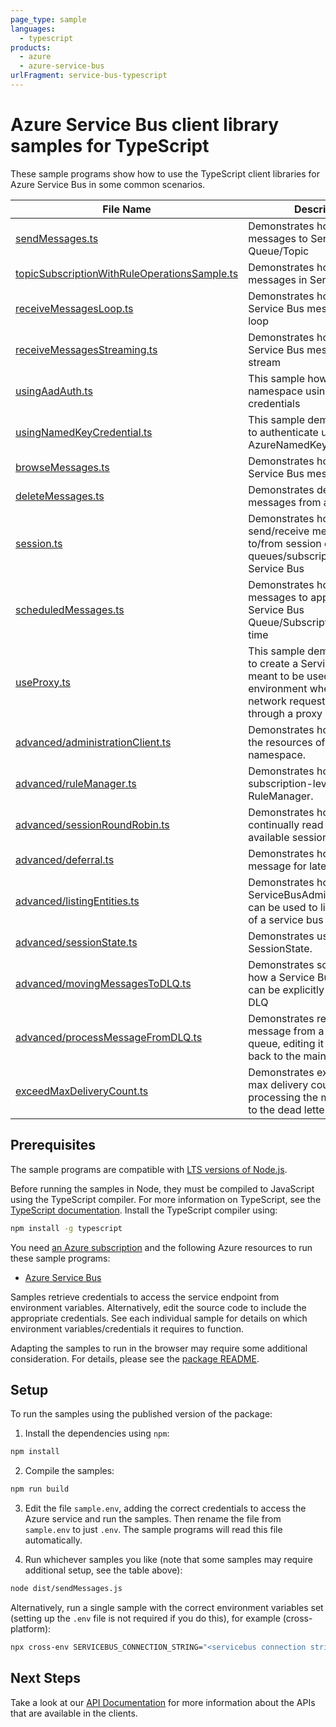```yaml
---
page_type: sample
languages:
  - typescript
products:
  - azure
  - azure-service-bus
urlFragment: service-bus-typescript
---
```


# Azure Service Bus client library samples for TypeScript

These sample programs show how to use the TypeScript client libraries for Azure Service Bus in some common scenarios.

| **File Name**                                                                             | **Description**                                                                                                                                                |
| ----------------------------------------------------------------------------------------- | -------------------------------------------------------------------------------------------------------------------------------------------------------------- |
| [sendMessages.ts][sendmessages]                                                           | Demonstrates how to send messages to Service Bus Queue/Topic                                                                                                   |
| [topicSubscriptionWithRuleOperationsSample.ts][topicsubscriptionwithruleoperationssample] | Demonstrates how to filter messages in Service Bus                                                                                                             |
| [receiveMessagesLoop.ts][receivemessagesloop]                                             | Demonstrates how to receive Service Bus messages in a loop                                                                                                     |
| [receiveMessagesStreaming.ts][receivemessagesstreaming]                                   | Demonstrates how to receive Service Bus messages in a stream                                                                                                   |
| [usingAadAuth.ts][usingaadauth]                                                           | This sample how to create a namespace using AAD token credentials                                                                                              |
| [usingNamedKeyCredential.ts][usingnamedkeycredential]                                     | This sample demonstrates how to authenticate using AzureNamedKeyCredential                                                                                     |
| [browseMessages.ts][browsemessages]                                                       | Demonstrates how to browse a Service Bus message                                                                                                               |
| [deleteMessages.ts][deletemessages]                                                       | Demonstrates deleting messages from a queue.                                                                                                                   |
| [session.ts][session]                                                                     | Demonstrates how to send/receive messages to/from session enabled queues/subscriptions in Service Bus                                                          |
| [scheduledMessages.ts][scheduledmessages]                                                 | Demonstrates how to schedule messages to appear on a Service Bus Queue/Subscription at a later time                                                            |
| [useProxy.ts][useproxy]                                                                   | This sample demonstrates how to create a ServiceBusClient meant to be used in an environment where outgoing network requests have to go through a proxy server |
| [advanced/administrationClient.ts][advanced_administrationclient]                         | Demonstrates how to manage the resources of a service bus namespace.                                                                                           |
| [advanced/ruleManager.ts][advanced_rulemanager]                                           | Demonstrates how to manage subscription-level rules using RuleManager.                                                                                         |
| [advanced/sessionRoundRobin.ts][advanced_sessionroundrobin]                               | Demonstrates how to continually read through all the available sessions                                                                                        |
| [advanced/deferral.ts][advanced_deferral]                                                 | Demonstrates how to defer a message for later processing.                                                                                                      |
| [advanced/listingEntities.ts][advanced_listingentities]                                   | Demonstrates how the ServiceBusAdministrationClient can be used to list the entities of a service bus namespace                                                |
| [advanced/sessionState.ts][advanced_sessionstate]                                         | Demonstrates usage of SessionState.                                                                                                                            |
| [advanced/movingMessagesToDLQ.ts][advanced_movingmessagestodlq]                           | Demonstrates scenarios as to how a Service Bus message can be explicitly moved to the DLQ                                                                      |
| [advanced/processMessageFromDLQ.ts][advanced_processmessagefromdlq]                       | Demonstrates retrieving a message from a dead letter queue, editing it and sending it back to the main queue                                                   |
| [exceedMaxDeliveryCount.ts][exceedmaxdeliverycount]                                       | Demonstrates exceeding the max delivery count, then processing the messages sent to the dead letter queue                                                      |

## Prerequisites

The sample programs are compatible with [LTS versions of Node.js](https://github.com/nodejs/release#release-schedule).

Before running the samples in Node, they must be compiled to JavaScript using the TypeScript compiler. For more information on TypeScript, see the [TypeScript documentation][typescript]. Install the TypeScript compiler using:

```bash
npm install -g typescript
```

You need [an Azure subscription][freesub] and the following Azure resources to run these sample programs:

- [Azure Service Bus][createinstance_azureservicebus]

Samples retrieve credentials to access the service endpoint from environment variables. Alternatively, edit the source code to include the appropriate credentials. See each individual sample for details on which environment variables/credentials it requires to function.

Adapting the samples to run in the browser may require some additional consideration. For details, please see the [package README][package].

## Setup

To run the samples using the published version of the package:

1. Install the dependencies using `npm`:

```bash
npm install
```

2. Compile the samples:

```bash
npm run build
```

3. Edit the file `sample.env`, adding the correct credentials to access the Azure service and run the samples. Then rename the file from `sample.env` to just `.env`. The sample programs will read this file automatically.

4. Run whichever samples you like (note that some samples may require additional setup, see the table above):

```bash
node dist/sendMessages.js
```

Alternatively, run a single sample with the correct environment variables set (setting up the `.env` file is not required if you do this), for example (cross-platform):

```bash
npx cross-env SERVICEBUS_CONNECTION_STRING="<servicebus connection string>" QUEUE_NAME="<queue name>" node dist/sendMessages.js
```

## Next Steps

Take a look at our [API Documentation][apiref] for more information about the APIs that are available in the clients.

[sendmessages]: https://github.com/Azure/azure-sdk-for-js/blob/main/sdk/servicebus/service-bus/samples/v7/typescript/src/sendMessages.ts
[topicsubscriptionwithruleoperationssample]: https://github.com/Azure/azure-sdk-for-js/blob/main/sdk/servicebus/service-bus/samples/v7/typescript/src/topicSubscriptionWithRuleOperationsSample.ts
[receivemessagesloop]: https://github.com/Azure/azure-sdk-for-js/blob/main/sdk/servicebus/service-bus/samples/v7/typescript/src/receiveMessagesLoop.ts
[receivemessagesstreaming]: https://github.com/Azure/azure-sdk-for-js/blob/main/sdk/servicebus/service-bus/samples/v7/typescript/src/receiveMessagesStreaming.ts
[usingaadauth]: https://github.com/Azure/azure-sdk-for-js/blob/main/sdk/servicebus/service-bus/samples/v7/typescript/src/usingAadAuth.ts
[usingnamedkeycredential]: https://github.com/Azure/azure-sdk-for-js/blob/main/sdk/servicebus/service-bus/samples/v7/typescript/src/usingNamedKeyCredential.ts
[browsemessages]: https://github.com/Azure/azure-sdk-for-js/blob/main/sdk/servicebus/service-bus/samples/v7/typescript/src/browseMessages.ts
[deletemessages]: https://github.com/Azure/azure-sdk-for-js/blob/main/sdk/servicebus/service-bus/samples/v7/typescript/src/deleteMessages.ts
[session]: https://github.com/Azure/azure-sdk-for-js/blob/main/sdk/servicebus/service-bus/samples/v7/typescript/src/session.ts
[scheduledmessages]: https://github.com/Azure/azure-sdk-for-js/blob/main/sdk/servicebus/service-bus/samples/v7/typescript/src/scheduledMessages.ts
[useproxy]: https://github.com/Azure/azure-sdk-for-js/blob/main/sdk/servicebus/service-bus/samples/v7/typescript/src/useProxy.ts
[advanced_administrationclient]: https://github.com/Azure/azure-sdk-for-js/blob/main/sdk/servicebus/service-bus/samples/v7/typescript/src/advanced/administrationClient.ts
[advanced_rulemanager]: https://github.com/Azure/azure-sdk-for-js/blob/main/sdk/servicebus/service-bus/samples/v7/typescript/src/advanced/ruleManager.ts
[advanced_sessionroundrobin]: https://github.com/Azure/azure-sdk-for-js/blob/main/sdk/servicebus/service-bus/samples/v7/typescript/src/advanced/sessionRoundRobin.ts
[advanced_deferral]: https://github.com/Azure/azure-sdk-for-js/blob/main/sdk/servicebus/service-bus/samples/v7/typescript/src/advanced/deferral.ts
[advanced_listingentities]: https://github.com/Azure/azure-sdk-for-js/blob/main/sdk/servicebus/service-bus/samples/v7/typescript/src/advanced/listingEntities.ts
[advanced_sessionstate]: https://github.com/Azure/azure-sdk-for-js/blob/main/sdk/servicebus/service-bus/samples/v7/typescript/src/advanced/sessionState.ts
[advanced_movingmessagestodlq]: https://github.com/Azure/azure-sdk-for-js/blob/main/sdk/servicebus/service-bus/samples/v7/typescript/src/advanced/movingMessagesToDLQ.ts
[advanced_processmessagefromdlq]: https://github.com/Azure/azure-sdk-for-js/blob/main/sdk/servicebus/service-bus/samples/v7/typescript/src/advanced/processMessageFromDLQ.ts
[exceedmaxdeliverycount]: https://github.com/Azure/azure-sdk-for-js/blob/main/sdk/servicebus/service-bus/samples/v7/typescript/src/exceedMaxDeliveryCount.ts
[apiref]: https://docs.microsoft.com/javascript/api/@azure/service-bus
[freesub]: https://azure.microsoft.com/free/
[createinstance_azureservicebus]: https://docs.microsoft.com/azure/service-bus-messaging
[package]: https://github.com/Azure/azure-sdk-for-js/tree/main/sdk/servicebus/service-bus/README.md
[typescript]: https://www.typescriptlang.org/docs/home.html
